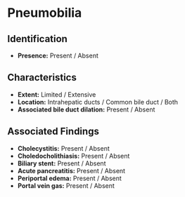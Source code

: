 # Pneumobilia

## Identification

- **Presence:** Present / Absent

## Characteristics

- **Extent:** Limited / Extensive
- **Location:** Intrahepatic ducts / Common bile duct / Both
- **Associated bile duct dilation:** Present / Absent

## Associated Findings

- **Cholecystitis:** Present / Absent
- **Choledocholithiasis:** Present / Absent
- **Biliary stent:** Present / Absent
- **Acute pancreatitis:** Present / Absent
- **Periportal edema:** Present / Absent
- **Portal vein gas:** Present / Absent
